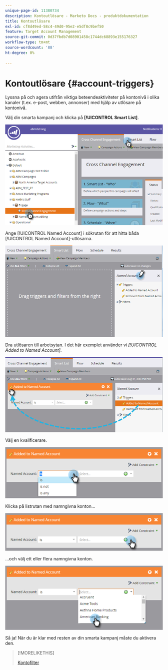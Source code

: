 ```yaml
---
unique-page-id: 11380734
description: Kontoutlösare - Marketo Docs - produktdokumentation
title: Kontoutlösare
exl-id: cf8d49ed-58c4-49d0-95e2-e5df8c9bef50
feature: Target Account Management
source-git-commit: 0d37fbdb7d08901458c1744dc68893e155176327
workflow-type: tm+mt
source-wordcount: '88'
ht-degree: 0%

---
```


# Kontoutlösare {#account-triggers}

Lyssna på och agera utifrån viktiga beteendeaktiviteter på kontonivå i olika kanaler (t.ex. e-post, webben, annonser) med hjälp av utlösare på kontonivå.

Välj din smarta kampanj och klicka på **[!UICONTROL Smart List]**.

![](assets/one-1.png)

Ange [!UICONTROL Named Account] i sökrutan för att hitta båda [!UICONTROL Named Account]-utlösarna.

![](assets/two-1.png)

Dra utlösaren till arbetsytan. I det här exemplet använder vi _[!UICONTROL Added to Named Account]_.

![](assets/three-1.png)

Välj en kvalificerare.

![](assets/four-1.png)

Klicka på listrutan med namngivna konton...

![](assets/five-1.png)

...och välj ett eller flera namngivna konton.

![](assets/six-1.png)

Så ja! När du är klar med resten av din smarta kampanj måste du aktivera den.

>[!MORELIKETHIS]
>
>[Kontofilter](/help/marketo/product-docs/target-account-management/engage/account-filters.md)
